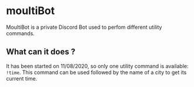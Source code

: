 # moultiBot

MoultiBot is a private Discord Bot used to perfom different utility commands.

## What can it does ?

It has been started on 11/08/2020, so only one utility command is available: `!time`.
This command can be used followed by the name of a city to get its current time.
